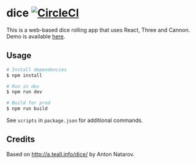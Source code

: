 # dice [![CircleCI](https://circleci.com/gh/andrewscwei/dice.svg?style=svg&circle-token=2c1542f86f0dcc7f1f426e6849fc8d4e512ccce3)](https://circleci.com/gh/andrewscwei/dice)

This is a web-based dice rolling app that uses React, Three and Cannon. Demo is available [here](http://dice.andr.mu).

## Usage

```sh
# Install dependencies
$ npm install

# Run in dev
$ npm run dev

# Build for prod
$ npm run build
```

See `scripts` in `package.json` for additional commands.

## Credits

Based on http://a.teall.info/dice/ by Anton Natarov.
